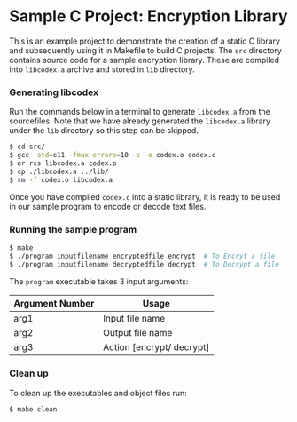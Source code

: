 # Sample C Project: Encryption Library
This is an example project to demonstrate the creation of a static C library and subsequently using it in Makefile to build C projects. The `src` directory contains source code for
a sample encryption library. These are compiled into `libcodex.a` archive and stored in `lib` directory. 

### Generating libcodex 
Run the commands below in a terminal to generate `libcodex.a` from the sourcefiles. Note that we have already generated the `libcodex.a` library under the `lib` directory so this step can be skipped.

```sh
$ cd src/
$ gcc -std=c11 -fmax-errors=10 -c -o codex.o codex.c
$ ar rcs libcodex.a codex.o
$ cp ./libcodex.a ../lib/
$ rm -f codex.o libcodex.a
```
Once you have compiled `codex.c` into a static library, it is ready to be used in our sample program to encode or decode text files.

### Running the sample program
```sh
$ make
$ ./program inputfilename encryptedfile encrypt  # To Encryt a file
$ ./program inputfilename decryptedfile decrypt  # To Decrypt a file

```
The `program` executable takes 3 input arguments:

Argument Number | Usage
------------ | -------------
arg1 | Input file name
arg2 | Output file name
arg3 | Action [encrypt/ decrypt]

### Clean up
To clean up the executables and object files run:

```sh
$ make clean
```
